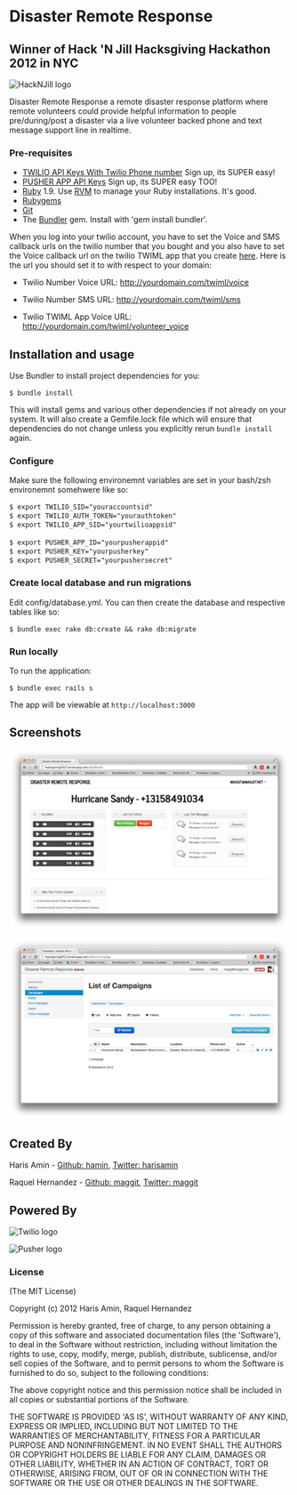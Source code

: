 # Disaster Remote Response


## Winner of Hack 'N Jill Hacksgiving Hackathon 2012 in NYC ##

![HackNJill logo](http://hacknjill.com/images/hacknjill-logo.png)

Disaster Remote Response a remote disaster response platform where remote volunteers could provide helpful information to people pre/during/post a disaster via a live volunteer backed phone and text message support line in realtime.

### Pre-requisites ###
  * [TWILIO API Keys With Twilio Phone number](https://www.twilio.com/try-twilio) Sign up, its SUPER easy!
  * [PUSHER APP API Keys](http://pusher.com/) Sign up, its SUPER easy TOO! 
  * [Ruby](http://www.ruby-lang.org/) 1.9. Use [RVM](http://rvm.beginrescueend.com/) to manage your Ruby installations. It's good.
  * [Rubygems](http://rubygems.org/)
  * [Git](http://git-scm.com/)
  * The [Bundler](http://rubygems.org/gems/bundler) gem. Install with 'gem install bundler'.

When you log into your twilio account, you have to set the Voice and SMS callback urls on the twilio number that you bought and you also have to set the Voice callback url on the twilio TWIML app that you create [here](https://www.twilio.com/user/account/apps). Here is the url you should set it to with respect to your domain:

* Twilio Number Voice URL: http://yourdomain.com/twiml/voice

* Twilio Number SMS URL: http://yourdomain.com/twiml/sms

* Twilio TWIML App Voice URL: http://yourdomain.com/twiml/volunteer_voice


## Installation and usage ##

Use Bundler to install project dependencies for you:

    $ bundle install

This will install gems and various other dependencies if not already on your system. It will also create a Gemfile.lock file which will ensure that dependencies do not change unless you explicitly rerun `bundle install` again.

### Configure ###

Make sure the following environemnt variables are set in your bash/zsh environemnt somehwere like so:

    $ export TWILIO_SID="youraccountsid"
    $ export TWILIO_AUTH_TOKEN="yourauthtoken"
    $ export TWILIO_APP_SID="yourtwilioappsid"

    $ export PUSHER_APP_ID="yourpusherappid"
    $ export PUSHER_KEY="yourpusherkey"
    $ export PUSHER_SECRET="yourpushersecret"

### Create local database and run migrations ###

Edit config/database.yml. You can then create the database and respective tables like so:

    $ bundle exec rake db:create && rake db:migrate

### Run locally ###

To run the application:

    $ bundle exec rails s
    
The app will be viewable at `http://localhost:3000`

## Screenshots ##

![Screenshot 1](https://github.com/hamin/hacksgiving2012/raw/master/screenshot1.png)

![Screenshot 2](https://github.com/hamin/hacksgiving2012/raw/master/screenshot2.png)


## Created By ##

Haris Amin - [Github: hamin](http://github.com/hamin), [Twitter: harisamin](http://twitter.com/harisamin)

Raquel Hernandez - [Github: maggit](http://github.com/maggit), [Twitter: maggit](http://twitter.com/maggit)

## Powered By ##
![Twilio logo](http://www.twilio.com/packages/company/img/logos_downloadable_round.png)

![Pusher logo](https://app.pusher.com/assets/logo_login-6a694c6e853d7e0bc752c99ae008c526.png)

### License ###

(The MIT License)

Copyright (c) 2012 Haris Amin, Raquel Hernandez

Permission is hereby granted, free of charge, to any person obtaining a copy of
this software and associated documentation files (the 'Software'), to deal in
the Software without restriction, including without limitation the rights to use,
copy, modify, merge, publish, distribute, sublicense, and/or sell copies of the
Software, and to permit persons to whom the Software is furnished to do so,
subject to the following conditions:

The above copyright notice and this permission notice shall be included in all
copies or substantial portions of the Software.

THE SOFTWARE IS PROVIDED 'AS IS', WITHOUT WARRANTY OF ANY KIND, EXPRESS OR
IMPLIED, INCLUDING BUT NOT LIMITED TO THE WARRANTIES OF MERCHANTABILITY, FITNESS
FOR A PARTICULAR PURPOSE AND NONINFRINGEMENT. IN NO EVENT SHALL THE AUTHORS OR
COPYRIGHT HOLDERS BE LIABLE FOR ANY CLAIM, DAMAGES OR OTHER LIABILITY, WHETHER
IN AN ACTION OF CONTRACT, TORT OR OTHERWISE, ARISING FROM, OUT OF OR IN
CONNECTION WITH THE SOFTWARE OR THE USE OR OTHER DEALINGS IN THE SOFTWARE.
